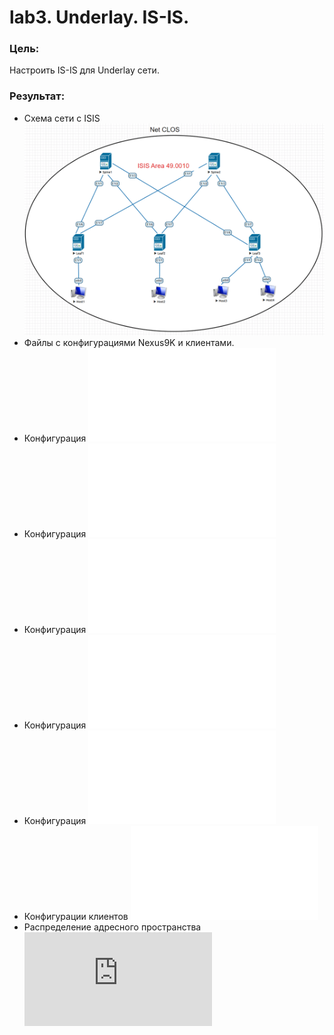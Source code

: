 # lab3. Underlay. IS-IS.
### Цель:
Настроить IS-IS для Underlay сети.
### Результат:
- Схема сети с ISIS
![Схема сети с ISIS](Схема%20сети%20с%20ISIS.png)
- Файлы с конфигурациями Nexus9K и клиентами.
- Конфигурация
![Spine1](Spine1_config_ISIS.txt)
- Конфигурация
![Spine2](Spine2_config_ISIS.txt)
- Конфигурация
![Leaf1](Leaf1_conig_ISIS.txt)
- Конфигурация
![Leaf2](Leaf2_config_ISIS.txt)
- Конфигурация
![Leaf3](Leaf3_config_ISIS.txt)
- Конфигурации клиентов
![Hosts1-4](Hosts%20config.txt)
- Распределение адресного пространства
![Адресное пространство](https://github.com/Dmi3i-S/otus-network-engineer/blob/main/Распределение%20адресного%20пространства_fixed.md)
